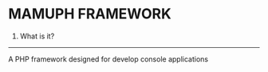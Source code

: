 MAMUPH FRAMEWORK
================

1. What is it?
--------------

A PHP framework designed for develop console applications
